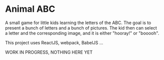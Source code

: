 Animal ABC
===========

A small game for little kids learning the letters of the ABC. The goal is to present
a bunch of letters and a bunch of pictures. The kid then can select a letter and the corresponding
image, and it is either "hooray!" or "booooh".

This project uses ReactJS, webpack, BabelJS ...


WORK IN PROGRESS, NOTHING HERE YET

